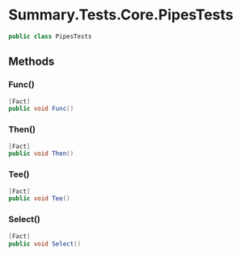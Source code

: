 # Summary.Tests.Core.PipesTests
```cs
public class PipesTests
```

## Methods
### Func()
```cs
[Fact]
public void Func()
```

### Then()
```cs
[Fact]
public void Then()
```

### Tee()
```cs
[Fact]
public void Tee()
```

### Select()
```cs
[Fact]
public void Select()
```

